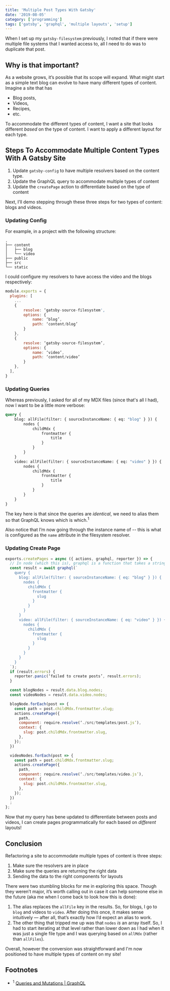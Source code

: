 ```yaml
---
title: 'Multiple Post Types With Gatsby'
date: '2019-08-05'
category: ['programming']
tags: ['gatsby', 'graphql', 'multiple layouts', 'setup']
---
```


When I set up my `gatsby-filesystem` previously, I noted that if there were multiple file systems that I wanted access to, all I need to do was to duplicate that post.

## Why is that important?

As a website grows, it’s possible that its scope will expand. What might start as a simple text blog can evolve to have many different types of content. Imagine a site that has

-   Blog posts,
-   Videos,
-   Recipes,
-   etc.

To accommodate the different types of content, I want a site that looks different _based_ on the type of content. I want to apply a different layout for each type.

## Steps To Accommodate Multiple Content Types With A Gatsby Site

1. Update `gatsby-config` to have multiple resolvers based on the content type.
2. Update the GraphQL query to accommodate multiple types of content
3. Update the `createPage` action to differentiate based on the type of content

Next, I’ll demo stepping through these three steps for two types of content: blogs and videos.

### Updating Config

For example, in a project with the following structure:

```shell
.
├── content
│   ├── blog
│   └── video
├── public
├── src
└── static
```

I could configure my resolvers to have access the video and the blogs respectively:

```javascript
module.exports = {
  plugins: [
    ...
    {
        resolve: ‘gatsby-source-filesystem',
        options: {
            name: ‘blog’,
            path: ‘content/blog’
        }
    },
    {
        resolve: ‘gatsby-source-filesystem’,
        options: {
            name: ‘video’,
            path: ‘content/video’
        }
    },
  ],
}
```

### Updating Queries

Whereas previously, I asked for all of my MDX files (since that's all I had), now I want to be a little more verbose:

```graphql
query {
    blog: allFile(filter: { sourceInstanceName: { eq: "blog" } }) {
        nodes {
            childMdx {
                frontmatter {
                    title
                }
            }
        }
    }
    video: allFile(filter: { sourceInstanceName: { eq: "video" } }) {
        nodes {
            childMdx {
                frontmatter {
                    title
                }
            }
        }
    }
}
```

The key here is that since the queries are _identical_, we need to alias them so that GraphQL knows which is which.<sup>1</sup>

Also notice that I’m now going through the instance name of -- this is what is configured as the `name` attribute in the filesystem resolver.

### Updating Create Page

```javascript
exports.createPages = async ({ actions, graphql, reporter }) => {
  // In node (which this is), graphql is a function that takes a string.
  const result = await graphql(`
    query {
      blog: allFile(filter: { sourceInstanceName: { eq: "blog" } }) {
        nodes {
          childMdx {
            frontmatter {
              slug
            }
          }
        }
      }
      video: allFile(filter: { sourceInstanceName: { eq: "video" } }) {
        nodes {
          childMdx {
            frontmatter {
              slug
            }
          }
        }
      }
    }
  `);
  if (result.errors) {
    reporter.panic(‘failed to create posts’, result.errors);
  }

  const blogNodes = result.data.blog.nodes;
  const videoNodes = result.data.video.nodes;

  blogNode.forEach(post => {
    const path = post.childMdx.frontmatter.slug;
    actions.createPage({
      path,
      component: require.resolve(‘./src/templates/post.js’),
      context: {
        slug: post.childMdx.frontmatter.slug,
      },
    });
  })

  videoNodes.forEach(post => {
    const path = post.childMdx.frontmatter.slug;
    actions.createPage({
      path,
      component: require.resolve(‘./src/templates/video.js’),
      context: {
        slug: post.childMdx.frontmatter.slug,
      },
    });
  })
  ;
};
```

Now that my query has bene updated to differentiate between posts and videos, I can create pages programmatically for each based on _different_ layouts!

## Conclusion

Refactoring a site to accommodate multiple types of content is three steps:

1. Make sure the resolvers are in place
2. Make sure the queries are returning the right data
3. Sending the data to the right components for layouts

There were two stumbling blocks for me in exploring this space. Though they weren’t major, it’s worth calling out in case it can help someone else in the future (aka me when I come back to look how this is done):

1. The alias replaces the `allFile` key in the results. So, for blogs, I go to `blog` and videos to `video`. After doing this once, it makes sense intuitively — after all, that’s exactly how I’d expect an alias to work.
2. The other thing that tripped me up was that `nodes` _is_ an array itself. So, I had to start iterating at that level rather than lower down as I had when it was just a single file type and I was querying based on `allMdx` (rather than `allFiles`).

Overall, however the conversion was straightforward and I'm now positioned to have multiple types of content on my site!

## Footnotes

-   <sup>1</sup> [Queries and Mutations | GraphQL](https://graphql.org/learn/queries/#aliases)

